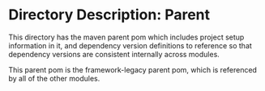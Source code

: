 # Directory Description: Parent

This directory has the maven parent pom which includes project setup information in it, and dependency version definitions to reference so that dependency versions are consistent internally across modules.

This parent pom is the framework-legacy parent pom, which is referenced by all of the other modules.
